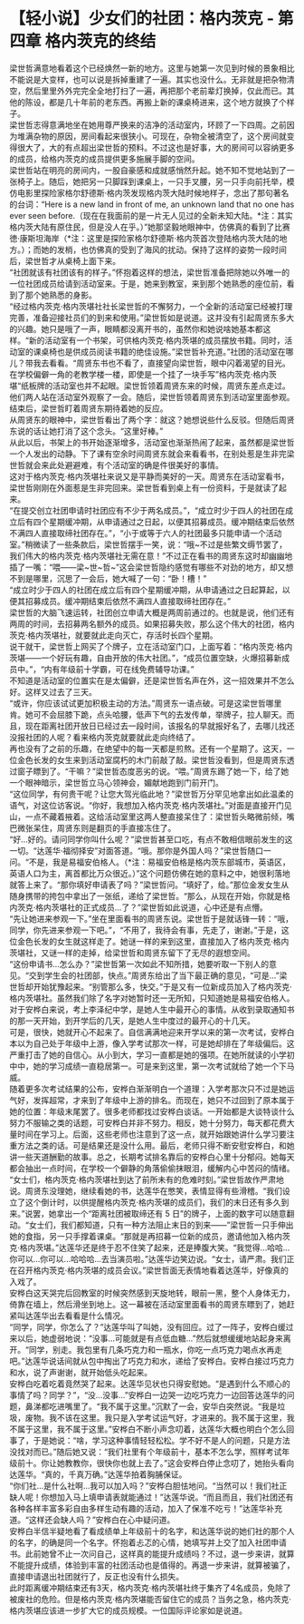 # 【轻小说】少女们的社团：格内茨克 - 第四章 格内茨克的终结
梁世哲满意地看着这个已经焕然一新的地方。这里与她第一次见到时候的景象相比不能说是大变样，也可以说是拆掉重建了一遍。其实也没什么。无非就是把杂物清空，然后里里外外完完全全地打扫了一遍，再把那个老前辈灯换掉，仅此而已。其他的陈设，都是几十年前的老东西。再搬上新的课桌椅进来，这个地方就换了个样子。  
梁世哲志得意满地坐在她用尊严换来的洁净的活动室内，环顾了一下四周。之前因为堆满杂物的原因，房间看起来很狭小。可现在，杂物全被清空了，这个房间就变得很大了，大的有点超出梁世哲的预料。不过这也是好事，大的房间可以容纳更多的成员，给格内茨克的成员提供更多施展手脚的空间。  
梁世哲站在明亮的房间内，一股自豪感和成就感悄然升起。她不知不觉地站到了一张椅子上。随后，她把另一只脚踩到课桌上，一只手叉腰，另一只手向前托举，模仿电影里探险家格尔舒德斯·格内茨发现格内茨大陆时候地样子，念出了那句著名的台词：“Here is a new land in front of me, an unknown land that no one has ever seen before.（现在在我面前的是一片无人见过的全新未知大陆。\*注：其实格内茨大陆有原住民，但是没人在乎。）”她那坚毅地眼神中，仿佛真的看到了比赛徳·康斯坦海岸（\*注：这里是探险家格尔舒德斯·格内茨首次登陆格内茨大陆的地方。）；而她的发梢，也仿佛真的受到了海风的扰动。保持了这样的姿势一段时间后，梁世哲才从桌椅上面下来。  
“社团就该有社团该有的样子。”怀抱着这样的想法，梁世哲准备把除她以外唯一的一位社团成员给请到活动室来。于是，她来到教室，来到那个她熟悉的座位前，看到了那个她熟悉的身影。  
“经过格内茨克·格内茨堪社社长梁世哲的不懈努力，一个全新的活动室已经被打理完善，准备迎接社员们的到来和使用。”梁世哲如是说道。这并没有引起周贤东多大的兴趣。她只是哦了一声，眼睛都没离开书的，虽然你和她说啥她基本都这样。“新的活动室有一个书架，可供格内茨克·格内茨堪的成员摆放书籍。同时，活动室的课桌椅也是供成员阅读书籍的绝佳设施。”梁世哲补充道。”社团的活动室在哪儿？带我去看看。“周贤东书也不看了，直接望向梁世哲，眼中闪着渴望的目光。  
在学校偏僻一角的老教学楼一楼，即使是一个挂了一块手写”格内茨克·格内茨堪“纸板牌的活动室也并不起眼。梁世哲领着周贤东来的时候，周贤东差点走过。他们两人站在活动室外观察了一会。随后，梁世哲领着周贤东到活动室里面参观。结束后，梁世哲盯着周贤东期待着她的反应。  
从周贤东的眼神中，梁世哲看出了两个字：就这？她想说些什么反驳。但随后周贤东说的话让她打消了这个念头。“这里好棒。”  
从此以后，书架上的书开始逐渐增多，活动室也渐渐热闹了起来，虽然都是梁世哲一个人发出的动静。下了课有空余时间周贤东就会来看看书，在别处惹是生非完梁世哲就会来此处避避难，有个活动室的确是件很美好的事情。  
这对于格内茨克·格内茨堪社来说又是平静而美好的一天。周贤东在活动室看书，梁世哲刚刚在外面惹是生非完回来。梁世哲看到桌上有一份资料，于是就读了起来。  
“在提交创立社团申请时社团应有不少于两名成员。”，“成立时少于四人的社团在成立后有四个星期缓冲期，从申请通过之日起，以便其招募成员。缓冲期结束后依然不满四人直接取缔社团存在。”，“小于或等于六人的社团最多只能申请一个活动室。”稍微读了一些条款后，梁世哲摆手一笑，说：“哦~不过是些繁文缛节罢了，我们伟大的格内茨克·格内茨堪社无需在意！”不过正在看书的周贤东这时却幽幽地插了一嘴：“喂——梁~世~哲~”这会梁世哲隐约感觉有哪些不对劲的地方，却又想不到是哪里，沉思了一会后，她大喊了一句：“卧！槽！”  
“成立时少于四人的社团在成立后有四个星期缓冲期，从申请通过之日起算起，以便其招募成员。缓冲期结束后依然不满四人直接取缔社团存在。”  
梁世哲的大脑飞速运转，社团创立申请大概是两周前通过的。也就是说，他们还有两周的时间，去招募两名额外的成员。如果招募失败，那么这个伟大的社团，格内茨克·格内茨堪社，就要就此走向灭亡，存活时长四个星期。  
说干就干，梁世哲上网买了个牌子，立在活动室门口，上面写着：“格内茨克·格内茨堪——一个好玩有趣，自由开放的伟大社团。”，“成员位置空缺，火爆招募新成员中。”，“内有年级前十学霸，可在线免费辅导功课。”  
不知道是活动室的位置实在是太偏僻，还是梁世哲名声在外，这一招效果并不怎么好。这样又过去了三天。  
“或许，你应该试试更加积极主动的方法。”周贤东一语点破。可是这梁世哲哪里肯。她可不会屈膝下跪，点头哈腰，低声下气的去发传单，举牌子，拉人聊天。而且，现在距离社团开放日已经过去一段时间，该报名的早就报好名了，去哪儿找还没报社团的人呢？看来格内茨克就要就此走向终结了。  
再也没有了之前的乐趣，在绝望中的每一天都是煎熬。还有一个星期了。这天，一位金色长发的女生来到活动室腐朽的木门前敲了敲。梁世哲没看到，但是周贤东透过窗子瞟到了。“干嘛？”梁世哲态度恶劣的说。“喂。”周贤东踢了她一下，给了她一个眼神暗示，梁世哲立马心领神会，媚献地跑到门前开门。  
“这位同学，有何贵干呢？让您大驾光临此地？”梁世哲万分罕见地拿出如此温柔的语气，对这位访客说。“你好，我想加入格内茨克·格内茨堪社。”对面是直接开门见山，一点不藏着掖着。这给活动室里这两人整直接呆住了：梁世哲头略微前倾，嘴巴微张呆住，周贤东则是翻页的手直接冻住了。  
“好...好的。请问同学你叫什么呢？”梁世哲甚至口吃，有点不敢相信眼前发生的这一切。“达莲华·福彻择安”对面答道。“哦。那你是外国人吗？”梁世哲随口一问。“不是，我是易福安伯格人。（\*注：易福安伯格是格内茨东部城市，英语区，英语人口为主，离首都比万众很近。）”这个问题仿佛在她的意料之中，她很利落地就答上来了。“那你填好申请表了吗？”梁世哲问。“填好了，给。”那位金发女生从随身携带的挎包中拿出了一张纸，递给了梁世哲。“那么，从现在开始，你就是格内茨克·格内茨堪社的正式成员...了？”梁世哲如此说道，心中还是有点懵。  
“先让她进来参观一下。”坐在里面看书的周贤东说。梁世哲于是就话锋一转：“哦，同学，你先进来参观一下吧。”，“不用了，我待会有事，先走了，谢谢。”于是，这位金色长发的女生就这样走了。她谜一样的来到这里，直接加入了格内茨克·格内茨堪社，又谜一样的走掉，给梁世哲和周贤东留下了无尽的遐想空间。  
“这份申请书...怎么办？”梁世哲第一次如此不知所措，她要听取一下别人的意见。“交到学生会的社团部，快点。”周贤东给出了当下最正确的意见，“可是...”梁世哲却开始犹豫起来。“别管那么多，快交。”于是又有一位新成员加入了格内茨克·格内茨堪社。虽然我们除了名字对她暂时还一无所知，只知道她是易福安伯格人。  
对于安桦白来说，考上李泽纪中学，是她人生中最开心的事情。从收到录取通知书的那一天开始，到开学后的几天，是她人生中度过的最开心的十几天。  
可是，很快，她就开心不起来了。自信满满地迎来开学以来的第一次考试，安桦白本以为自己处于年级中上游，像入学考试那次一样，可是她却排在了年级偏后。这严重打击了她的自信心。从小到大，学习一直都是她的强项。在她所就读的小学初中中，她的学习成绩一直稳居第一。可是来到这里，第一次考试就给了她一个下马威。  
随着更多次考试结果的公布，安桦白渐渐明白一个道理：入学考那次只不过是她运气好，发挥超常，才来到了年级中上游的排名。而现在，她只不过回到了原本属于她的位置：年级末尾罢了。很多老师都找过安桦白谈话。一开始都是大谈特谈什么努力不服输之类的话题，可安桦白并非不努力。相反，她十分努力，每天都花费大量时间在学习上。后面，这些老师也注意到了这一点，就开始跟她讲什么学习要注重方法之类的话。可是结果还是没什么用。最后，老师只得不断安慰安桦白，和她讲一些天道酬勤的故事。总之，长期考试排名靠后的安桦白心里十分郁闷。她每天都会抽出一点时间，在学校一个僻静的角落偷偷抹眼泪，缓解内心中苦闷的情绪。  
“女士们，格内茨克·格内茨堪社到达了前所未有的危难时刻。”梁世哲故作严肃地说。周贤东没理她，继续看她的书，达莲华在憋笑，表情显得有些滑稽。“我们设立了这个倒计时，以供提醒格内茨克·格内茨堪的成员们，我们的末日还有多久到来。”说罢，她拿出一个“距离社团被取缔还有 5 日”的牌子，上面的数字可以随意翻动。“女士们，我们都知道，只有一种方法阻止末日的到来——”梁世哲一只手伸出她的食指，另一只手撑着课桌。“那就是再招募一位新的成员，邀请他加入格内茨克·格内茨堪。”达莲华还是终于忍不住笑了起来，还是捧腹大笑。“我觉得...哈哈...你可以...你可以...哈哈哈...去当演员啦。”达莲华边笑边说。“女士，请严肃。我们正在召开格内茨克·格内茨堪的成员会议。”梁世哲面无表情地看着达莲华，好像真的入戏了。  
安桦白这天哭完后回教室的时候突然感到天旋地转，眼前一黑，整个人身体无力，倚靠在墙上，然后滑坐到地上。这一幕被在活动室里面看书的周贤东瞟到了，她赶紧叫达莲华出去看看是什么情况。  
“同学，同学，你怎么了？”达莲华叫了叫她，没有回应。过了一阵子，安桦白缓过来以后，她虚弱地说：“没事...可能就是有点低血糖...”然后就想缓缓地站起身来离开。“同学，别走。我包里有几条巧克力和一瓶水，你吃一点巧克力喝点水再走吧。”达莲华说话间就从包中掏出了巧克力和水，递给了安桦白。安桦白接过巧克力和水，说了声谢谢，就开始低头吃起来。  
安桦白吃着吃着竟然哭了起来。达莲华见状也只得安慰她。“是遇到什么不顺心的事情了吗？同学？”，“没...没事...”安桦白一边哭一边吃巧克力一边回答达莲华的问题，鼻涕都吃进嘴里了。“我不属于这里。”沉默了一会，安华白突然说。“我是垃圾，废物。我不该在这里。我只是入学考试运气好，才进来的。我不属于这里，我不属于这里，我不属于这里。”安桦白不断小声念叨着，达莲华大概也明白个怎么回事了，于是她说：“啥，学习这种事情轻轻松松。学不好不是人的问题，只是方法没找对而已。”随后她又说：“我们社里有个年级前十，基本不怎么学，照样考试年级前十。你让她教教你，很快你也就上去了。”这会安桦白停止念叨了，她抬头看向达莲华。“真的，千真万确。”达莲华拍着胸脯保证。  
“你们社...是什么社啊...我可以加入吗？”安桦白胆怯地问。“当然可以！我们社正缺人呢！你想加入马上填申请表就能通过！”达莲华说。“而且而且，我们社团还有各种各样丰富多彩自由多样生动有趣的活动，加入了保准不吃亏！”达莲华补充道。“这样还会缺人吗？”安桦白在心中疑问道。  
安桦白半信半疑地看了看成绩单上年级前十的名字，和达莲华说的她们社的那个人的名字，的确是同一个名字。怀抱着忐忑的心情，她填写并上交了加入社团申请书。此前她曾不止一次问自己，这样真的能提升成绩吗？不过，退一步来讲，就算不能提升成绩，体验到丰富的社团活动也是值得的。再退一步来讲，就算被骗了，直接申请退出社团就行了，反正也没有什么损失。  
此时距离缓冲期结束还有3天，格内茨克·格内茨堪社终于集齐了4名成员，免除了被废社的危险。但是格内茨克·格内茨堪能否留住它的成员？当务之急，格内茨克·格内茨堪应该进一步扩大它的成员规模。一位国际评论家如是说道。  